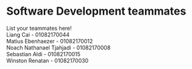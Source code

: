 # Software Development teammates

List your teammates here!  
Liang Cai - 01082170044  
Matius Ebenhaezer - 01082170012  
Noach Nathanael Tjahjadi - 01082170008  
Sebastian Aldi - 01082170015  
Winston Renatan - 01082170030
